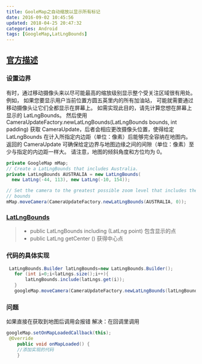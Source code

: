 ```yaml
---
title: GooleMap之自动缩放以显示所有标记
date: 2016-09-02 10:45:56
updated: 2018-04-25 20:47:32categories: Android
tags: [GoogleMap,LatLngBounds]
---
```

## [官方描述](https://developers.google.com/maps/documentation/android-api/views?hl=zh-cn)
### 设置边界
有时，通过移动摄像头来以尽可能最高的缩放级别显示整个受关注区域很有用处。 例如， 如果您要显示用户当前位置方圆五英里内的所有加油站， 可能就需要通过移动摄像头让它们全都显示在屏幕上。 如需实现此目的，请先计算您想在屏幕上显示的 LatLngBounds。 然后使用 CameraUpdateFactory.newLatLngBounds(LatLngBounds bounds, int padding) 获取 CameraUpdate，后者会相应更改摄像头位置，使得给定 LatLngBounds 在计入所指定内边距（单位：像素）后能够完全容纳在地图内。 返回的 CameraUpdate 可确保给定边界与地图边缘之间的间隙（单位：像素）至少与指定的内边距一样大。 请注意，地图的倾斜角度和方位均为 0。
```java
private GoogleMap mMap;
// Create a LatLngBounds that includes Australia.
private LatLngBounds AUSTRALIA = new LatLngBounds(
  new LatLng(-44, 113), new LatLng(-10, 154));

// Set the camera to the greatest possible zoom level that includes the
// bounds
mMap.moveCamera(CameraUpdateFactory.newLatLngBounds(AUSTRALIA, 0));
```
### [LatLngBounds](https://developers.google.com/android/reference/com/google/android/gms/maps/model/LatLngBounds?hl=zh-cn)

>* public LatLngBounds including (LatLng point)   包含显示的点
>* public LatLng getCenter ()  获得中心点

### 代码的具体实现
```java
 LatLngBounds.Builder latLngBounds=new LatLngBounds.Builder();
   for (int i=0;i<latLngs.size();i++){
       latLngBounds.include(latLngs.get(i));
   }
   googleMap.moveCamera(CameraUpdateFactory.newLatLngBounds(latLngBounds.build(), 30));
```
### 问题
如果直接在获取到地图后调用会报错
解决：在回调里调用
```java 
googleMap.setOnMapLoadedCallback(this); 
 @Override
    public void onMapLoaded() {
	//添加实现的代码
	}
```
